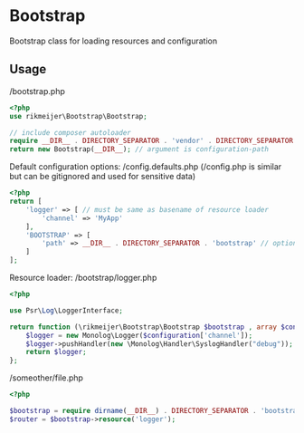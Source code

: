 # Bootstrap

Bootstrap class for loading resources and configuration

## Usage

/bootstrap.php
```php
<?php
use rikmeijer\Bootstrap\Bootstrap;

// include composer autoloader
require __DIR__ . DIRECTORY_SEPARATOR . 'vendor' . DIRECTORY_SEPARATOR . 'autoload.php';
return new Bootstrap(__DIR__); // argument is configuration-path
```

Default configuration options: /config.defaults.php (/config.php is similar but can be gitignored and used for sensitive data)
```php
<?php
return [
    'logger' => [ // must be same as basename of resource loader
        'channel' => 'MyApp'
    ],
    'BOOTSTRAP' => [
        'path' => __DIR__ . DIRECTORY_SEPARATOR . 'bootstrap' // optional: default is directory bootstrap under configuration-path
    ]
];
```

Resource loader: /bootstrap/logger.php
```php
<?php

use Psr\Log\LoggerInterface;

return function (\rikmeijer\Bootstrap\Bootstrap $bootstrap , array $configuration) : LoggerInterface {
    $logger = new Monolog\Logger($configuration['channel']);
    $logger->pushHandler(new \Monolog\Handler\SyslogHandler("debug"));
    return $logger;
};
```

/someother/file.php
```php
<?php

$bootstrap = require dirname(__DIR__) . DIRECTORY_SEPARATOR . 'bootstrap.php';
$router = $bootstrap->resource('logger');
```
